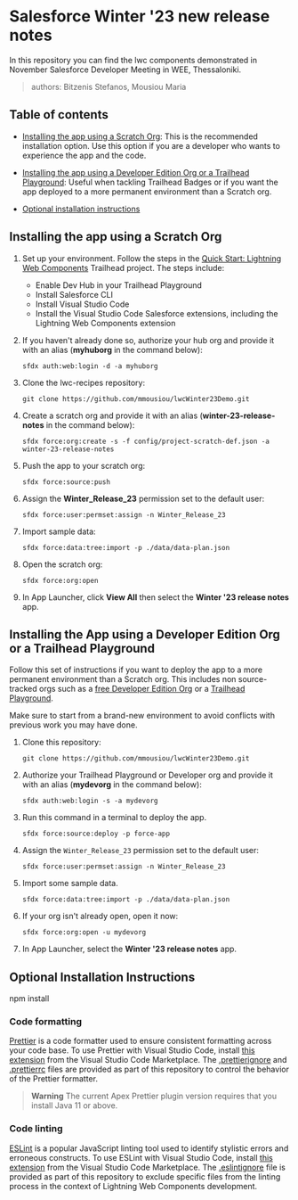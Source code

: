 # Salesforce Winter '23 new release notes

In this repository you can find the lwc components demonstrated in November Salesforce Developer Meeting in WEE, Thessaloniki.

> authors: Bitzenis Stefanos, Mousiou Maria

## Table of contents

- [Installing the app using a Scratch Org](#installing-the-app-using-a-scratch-org): This is the recommended installation option. Use this option if you are a developer who wants to experience the app and the code.

- [Installing the app using a Developer Edition Org or a Trailhead Playground](#installing-the-app-using-a-developer-edition-org-or-a-trailhead-playground): Useful when tackling Trailhead Badges or if you want the app deployed to a more permanent environment than a Scratch org.

- [Optional installation instructions](#optional-installation-instructions)

## Installing the app using a Scratch Org

1. Set up your environment. Follow the steps in the [Quick Start: Lightning Web Components](https://trailhead.salesforce.com/content/learn/projects/quick-start-lightning-web-components/) Trailhead project. The steps include:

   - Enable Dev Hub in your Trailhead Playground
   - Install Salesforce CLI
   - Install Visual Studio Code
   - Install the Visual Studio Code Salesforce extensions, including the Lightning Web Components extension

1. If you haven't already done so, authorize your hub org and provide it with an alias (**myhuborg** in the command below):

   ```
   sfdx auth:web:login -d -a myhuborg
   ```

1. Clone the lwc-recipes repository:

   ```
   git clone https://github.com/mmousiou/lwcWinter23Demo.git
   ```

1. Create a scratch org and provide it with an alias (**winter-23-release-notes** in the command below):

   ```
   sfdx force:org:create -s -f config/project-scratch-def.json -a winter-23-release-notes
   ```

1. Push the app to your scratch org:

   ```
   sfdx force:source:push
   ```

1. Assign the **Winter_Release_23** permission set to the default user:

   ```
   sfdx force:user:permset:assign -n Winter_Release_23
   ```

1. Import sample data:

   ```
   sfdx force:data:tree:import -p ./data/data-plan.json
   ```

1. Open the scratch org:

   ```
   sfdx force:org:open
   ```

1. In App Launcher, click **View All** then select the **Winter '23 release notes** app.

## Installing the App using a Developer Edition Org or a Trailhead Playground

Follow this set of instructions if you want to deploy the app to a more permanent environment than a Scratch org.
This includes non source-tracked orgs such as a [free Developer Edition Org](https://developer.salesforce.com/signup) or a [Trailhead Playground](https://trailhead.salesforce.com/).

Make sure to start from a brand-new environment to avoid conflicts with previous work you may have done.

1. Clone this repository:

   ```
   git clone https://github.com/mmousiou/lwcWinter23Demo.git
   ```

1. Authorize your Trailhead Playground or Developer org and provide it with an alias (**mydevorg** in the command below):

   ```
   sfdx auth:web:login -s -a mydevorg
   ```

1. Run this command in a terminal to deploy the app.

   ```
   sfdx force:source:deploy -p force-app
   ```

1. Assign the `Winter_Release_23` permission set to the default user:

   ```
   sfdx force:user:permset:assign -n Winter_Release_23
   ```

1. Import some sample data.

   ```
   sfdx force:data:tree:import -p ./data/data-plan.json
   ```

1. If your org isn't already open, open it now:

   ```
   sfdx force:org:open -u mydevorg
   ```

1. In App Launcher, select the **Winter '23 release notes** app.

## Optional Installation Instructions

npm install

### Code formatting

[Prettier](https://prettier.io/) is a code formatter used to ensure consistent formatting across your code base. To use Prettier with Visual Studio Code, install [this extension](https://marketplace.visualstudio.com/items?itemName=esbenp.prettier-vscode) from the Visual Studio Code Marketplace. The [.prettierignore](/.prettierignore) and [.prettierrc](/.prettierrc) files are provided as part of this repository to control the behavior of the Prettier formatter.

> **Warning**
> The current Apex Prettier plugin version requires that you install Java 11 or above.

### Code linting

[ESLint](https://eslint.org/) is a popular JavaScript linting tool used to identify stylistic errors and erroneous constructs. To use ESLint with Visual Studio Code, install [this extension](https://marketplace.visualstudio.com/items?itemName=salesforce.salesforcedx-vscode-lwc) from the Visual Studio Code Marketplace. The [.eslintignore](/.eslintignore) file is provided as part of this repository to exclude specific files from the linting process in the context of Lightning Web Components development.
